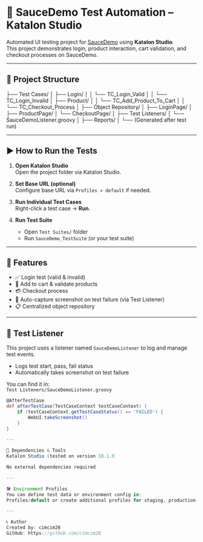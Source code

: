 # 🧪 SauceDemo Test Automation – Katalon Studio

Automated UI testing project for [SauceDemo](https://www.saucedemo.com/) using **Katalon Studio**.  
This project demonstrates login, product interaction, cart validation, and checkout processes on SauceDemo.

---

## 📁 Project Structure

├── Test Cases/
│ ├── Login/
│ │ └── TC_Login_Valid
│ │ └── TC_Login_Invalid
│ ├── Product/
│ │ └── TC_Add_Product_To_Cart
│ │ └── TC_Checkout_Process
│
├── Object Repository/
│ ├── LoginPage/
│ ├── ProductPage/
│ └── CheckoutPage/
│
├── Test Listeners/
│ └── SauceDemoListener.groovy
│
├── Reports/
│ └── (Generated after test run)


---

## ▶️ How to Run the Tests

1. **Open Katalon Studio**  
   Open the project folder via Katalon Studio.

2. **Set Base URL (optional)**  
   Configure base URL via `Profiles > default` if needed.

3. **Run Individual Test Cases**  
   Right-click a test case → **Run**.

4. **Run Test Suite**  
   - Open `Test Suites/` folder
   - Run `SauceDemo_TestSuite` (or your test suite)

---

## 🧠 Features

- ✅ Login test (valid & invalid)
- 🛒 Add to cart & validate products
- 💳 Checkout process
- 📸 Auto-capture screenshot on test failure (via Test Listener)
- 📋 Centralized object repository

---

## 🧩 Test Listener

This project uses a listener named `SauceDemoListener` to log and manage test events.

- Logs test start, pass, fail status
- Automatically takes screenshot on test failure

You can find it in:  
`Test Listeners/SauceDemoListener.groovy`

```groovy
@AfterTestCase
def afterTestCase(TestCaseContext testCaseContext) {
    if (testCaseContext.getTestCaseStatus() == 'FAILED') {
        WebUI.takeScreenshot()
    }
}

---

🔧 Dependencies & Tools
Katalon Studio (tested on version 10.1.0

No external dependencies required

---

🛠 Environment Profiles
You can define test data or environment config in:
Profiles/default or create additional profiles for staging, production, etc.

---

📞 Author
Created by: cimcim28
GitHub: https://github.com/cimcim28




